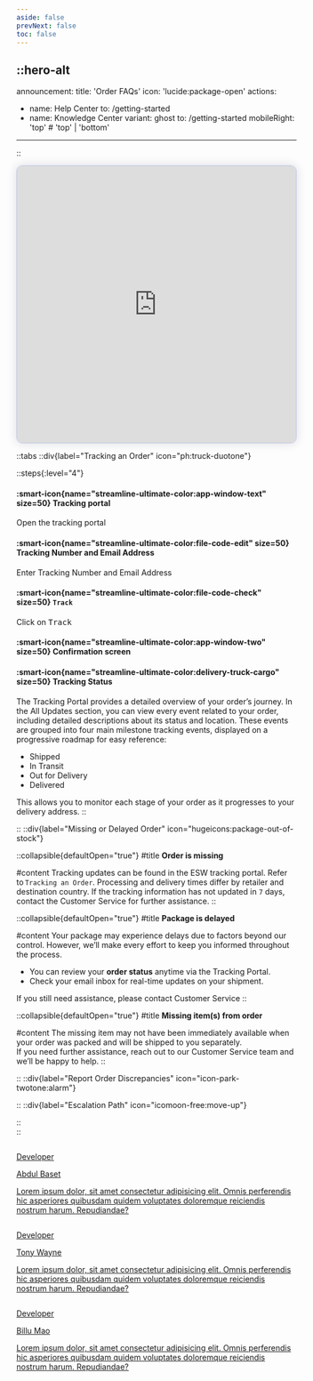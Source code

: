 ```yaml
---
aside: false
prevNext: false
toc: false
---
```


::hero-alt
---
announcement:
  title: 'Order FAQs'
  icon: 'lucide:package-open'
actions:
  - name: Help Center
    to: /getting-started
  - name: Knowledge Center
    variant: ghost
    to: /getting-started
mobileRight: 'top' # 'top' | 'bottom'
---
::

<div>
  <script async src="https://js.storylane.io/js/v2/storylane.js"></script>
  <div class="sl-embed" style="position:relative;width:100%;height:500px;transform:scale(1)">
    <iframe loading="lazy" class="sl-demo" src="https://demo.esw.com/demo/qqk5g03mtfbu?embed=inline" name="sl-embed" allow="fullscreen" allowfullscreen style="position:absolute;top:0;left:0;width:100%!important;height:100%!important;border:1px solid rgba(63,95,172,0.35);box-shadow: 0px 0px 18px rgba(26, 19, 72, 0.15);border-radius:10px;box-sizing:border-box;"></iframe>
  </div>
</div>


::tabs
  ::div{label="Tracking an Order" icon="ph:truck-duotone"}
  
  ::steps{:level="4"}

  #### :smart-icon{name="streamline-ultimate-color:app-window-text" size=50} Tracking portal

  Open the tracking portal

  #### :smart-icon{name="streamline-ultimate-color:file-code-edit" size=50} Tracking Number and Email Address

  Enter Tracking Number and Email Address

  #### :smart-icon{name="streamline-ultimate-color:file-code-check" size=50} `Track`

  Click on <kbd class="min-h-7.5 inline-flex justify-center items-center py-1 px-1.5 bg-white border border-gray-200 font-JetBrains Mono text-sm text-gray-800 shadow-[0px_2px_0px_0px_rgba(0,0,0,0.08)] dark:bg-neutral-900 dark:border-neutral-700 dark:text-neutral-200 dark:shadow-[0px_2px_0px_0px_rgba(255,255,255,0.1)] rounded-md">
    Track
  </kbd>

  #### :smart-icon{name="streamline-ultimate-color:app-window-two" size=50} Confirmation screen

  #### :smart-icon{name="streamline-ultimate-color:delivery-truck-cargo" size=50} Tracking Status
  
  The Tracking Portal provides a detailed overview of your order’s journey. In the All Updates section, you can view every event related to your order, including detailed descriptions about its status and location.
  These events are grouped into four main milestone tracking events, displayed on a progressive roadmap for easy reference:
  
  - Shipped
  - In Transit
  - Out for Delivery
  - Delivered

  This allows you to monitor each stage of your order as it progresses to your delivery address.
  ::
  
  ::
  ::div{label="Missing or Delayed Order" icon="hugeicons:package-out-of-stock"}

  ::collapsible{defaultOpen="true"}
  #title
  **Order is missing**

  #content
  Tracking updates can be found in the ESW tracking portal. Refer to `Tracking an Order`. Processing and delivery times differ by retailer and destination country. If the tracking information has not updated in `7` days, contact the Customer Service for further assistance.
  ::

  ::collapsible{defaultOpen="true"}
  #title
  **Package is delayed**

  #content
  Your package may experience delays due to factors beyond our control. However, we’ll make every effort to keep you informed throughout the process. 
  
  - You can review your **order status** anytime via the Tracking Portal.
  - Check your email inbox for real-time updates on your shipment.
  
  If you still need assistance, please contact Customer Service
  ::

  ::collapsible{defaultOpen="true"}
  #title
  **Missing item(s) from order**

  #content
  The missing item may not have been immediately available when your order was packed and will be shipped to you separately.<br>
  If you need further assistance, reach out to our Customer Service team and we’ll be happy to help.
  ::

  
  ::
  ::div{label="Report Order Discrepancies" icon="icon-park-twotone:alarm"}
  

  ::
  ::div{label="Escalation Path" icon="icomoon-free:move-up"}



  ::  
::

<div class="flex items-center justify-center flex-col sm:flex-row gap-4 p-4 min-h-screen bg-slate-1000 dark:bg-slate-900 ">
  <a href="#" class="group relative block bg-black rounded-lg overflow-hidden">
  <img
    alt=""
    src="https://images.pexels.com/photos/771742/pexels-photo-771742.jpeg?auto=compress&cs=tinysrgb&dpr=1&w=500"
    class="absolute inset-0 h-full w-full rounded-lg object-cover opacity-75 transition-opacity group-hover:opacity-50"
  />

  <div class="relative p-4 sm:p-6 lg:p-8">
    <p class="text-sm font-medium tracking-widest text-pink-500 uppercase">Developer</p>

  <p class="text-xl font-bold text-white sm:text-2xl">Abdul Baset</p>

  <div class="mt-32 sm:mt-48 lg:mt-64">
      <div
        class="translate-y-8 transform opacity-0 transition-all group-hover:translate-y-0 group-hover:opacity-100"
      >
        <p class="text-sm text-white">
          Lorem ipsum dolor, sit amet consectetur adipisicing elit. Omnis perferendis hic asperiores
          quibusdam quidem voluptates doloremque reiciendis nostrum harum. Repudiandae?
        </p>
      </div>
    </div>
  </div>
</a>
  <a href="#" class="group relative block bg-black rounded-lg overflow-hidden">
  <img
    alt=""
    src="https://images.pexels.com/photos/14653174/pexels-photo-14653174.jpeg"
    class="absolute inset-0 h-full w-full rounded-lg object-cover opacity-75 transition-opacity group-hover:opacity-50"
  />

  <div class="relative p-4 sm:p-6 lg:p-8">
    <p class="text-sm font-medium tracking-widest text-pink-500 uppercase">Developer</p>

  <p class="text-xl font-bold text-white sm:text-2xl">Tony Wayne</p>

  <div class="mt-32 sm:mt-48 lg:mt-64">
      <div
        class="translate-y-8 transform opacity-0 transition-all group-hover:translate-y-0 group-hover:opacity-100"
      >
        <p class="text-sm text-white">
          Lorem ipsum dolor, sit amet consectetur adipisicing elit. Omnis perferendis hic asperiores
          quibusdam quidem voluptates doloremque reiciendis nostrum harum. Repudiandae?
        </p>
      </div>
    </div>
  </div>
</a>
  <a href="#" class="group relative block bg-black rounded-lg overflow-hidden">
  <img
    alt=""
    src="https://images.unsplash.com/photo-1511367461989-f85a21fda167?fm=jpg&q=60&w=3000&ixlib=rb-4.0.3&ixid=M3wxMjA3fDB8MHxzZWFyY2h8Mnx8cHJvZmlsZXxlbnwwfHwwfHx8MA%3D%3D"
    class="absolute inset-0 h-full w-full rounded-lg object-cover opacity-75 transition-opacity group-hover:opacity-50"
  />

  <div class="relative p-4 sm:p-6 lg:p-8">
    <p class="text-sm font-medium tracking-widest text-pink-500 uppercase">Developer</p>

  <p class="text-xl font-bold text-white sm:text-2xl">Billu Mao</p>

  <div class="mt-32 sm:mt-48 lg:mt-64">
      <div
        class="translate-y-8 transform opacity-0 transition-all group-hover:translate-y-0 group-hover:opacity-100"
      >
        <p class="text-sm text-white">
          Lorem ipsum dolor, sit amet consectetur adipisicing elit. Omnis perferendis hic asperiores
          quibusdam quidem voluptates doloremque reiciendis nostrum harum. Repudiandae?
        </p>
      </div>
    </div>
  </div>
</a>
</div>



